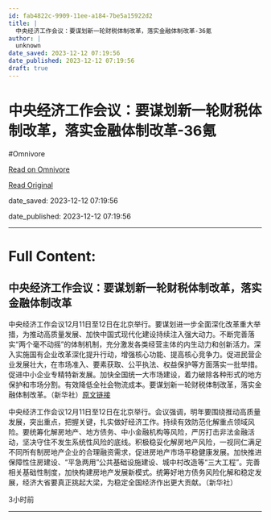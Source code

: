```yaml
---
id: fab4822c-9909-11ee-a184-7be5a15922d2
title: |
  中央经济工作会议：要谋划新一轮财税体制改革，落实金融体制改革-36氪
author: |
  unknown
date_saved: 2023-12-12 07:19:56
date_published: 2023-12-12 07:19:56
draft: true
---
```


# 中央经济工作会议：要谋划新一轮财税体制改革，落实金融体制改革-36氪
#Omnivore

[Read on Omnivore](https://omnivore.app/me/36-18c5ed1e62d)

[Read Original](https://36kr.com/newsflashes/2557732397555080?f=rss)

date_saved: 2023-12-12 07:19:56

date_published: 2023-12-12 07:19:56

--- 

# Full Content: 

## 中央经济工作会议：要谋划新一轮财税体制改革，落实金融体制改革

中央经济工作会议12月11日至12日在北京举行。要谋划进一步全面深化改革重大举措，为推动高质量发展、加快中国式现代化建设持续注入强大动力。不断完善落实“两个毫不动摇”的体制机制，充分激发各类经营主体的内生动力和创新活力。深入实施国有企业改革深化提升行动，增强核心功能、提高核心竞争力。促进民营企业发展壮大，在市场准入、要素获取、公平执法、权益保护等方面落实一批举措。促进中小企业专精特新发展。加快全国统一大市场建设，着力破除各种形式的地方保护和市场分割。有效降低全社会物流成本。要谋划新一轮财税体制改革，落实金融体制改革。（新华社）[原文链接](https://h.xinhuaxmt.com/vh512/share/11806850?d=134b42c&channel=weixin)

中央经济工作会议12月11日至12日在北京举行。会议强调，明年要围绕推动高质量发展，突出重点，把握关键，扎实做好经济工作。持续有效防范化解重点领域风险。要统筹化解房地产、地方债务、中小金融机构等风险，严厉打击非法金融活动，坚决守住不发生系统性风险的底线。积极稳妥化解房地产风险，一视同仁满足不同所有制房地产企业的合理融资需求，促进房地产市场平稳健康发展。加快推进保障性住房建设、“平急两用”公共基础设施建设、城中村改造等“三大工程”。完善相关基础性制度，加快构建房地产发展新模式。统筹好地方债务风险化解和稳定发展，经济大省要真正挑起大梁，为稳定全国经济作出更大贡献。（新华社）

3小时前

---


